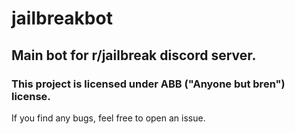 # jailbreakbot

## Main bot for r/jailbreak discord server.

### This project is licensed under ABB ("Anyone but bren") license.

If you find any bugs, feel free to open an issue.
